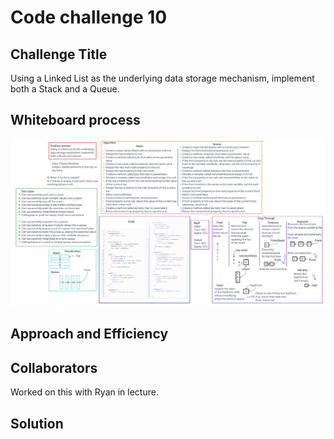 # Code challenge 10

## Challenge Title

Using a Linked List as the underlying data storage mechanism, implement both a Stack and a Queue.

## Whiteboard process

![Code Challenge 10](../whiteboard-images/whiteboard10.png)

## Approach and Efficiency

## Collaborators

Worked on this with Ryan in lecture.

## Solution
